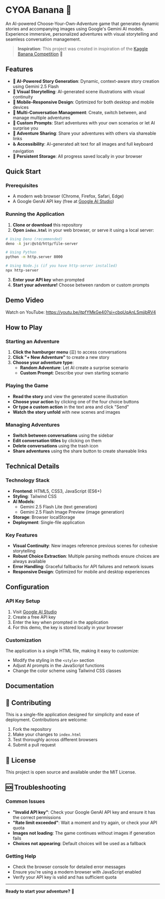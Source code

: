 # CYOA Banana 🍌

An AI-powered Choose-Your-Own-Adventure game that generates dynamic stories and
accompanying images using Google's Gemini AI models. Experience immersive,
personalized adventures with visual storytelling and seamless conversation
management.

> **Inspiration**: This project was created in inspiration of the
> [Kaggle Banana Competition](https://www.kaggle.com/competitions/banana) 🍌

## Features

- **🤖 AI-Powered Story Generation**: Dynamic, context-aware story creation
  using Gemini 2.5 Flash
- **🎨 Visual Storytelling**: AI-generated scene illustrations with visual
  continuity
- **📱 Mobile-Responsive Design**: Optimized for both desktop and mobile devices
- **💬 Multi-Conversation Management**: Create, switch between, and manage
  multiple adventures
- **🎯 Custom Prompts**: Start adventures with your own scenarios or let AI
  surprise you
- **🔗 Adventure Sharing**: Share your adventures with others via shareable
  links
- **♿ Accessibility**: AI-generated alt text for all images and full keyboard
  navigation
- **💾 Persistent Storage**: All progress saved locally in your browser

## Quick Start

### Prerequisites

- A modern web browser (Chrome, Firefox, Safari, Edge)
- A Google GenAI API key (free at
  [Google AI Studio](https://aistudio.google.com/app/apikey))

### Running the Application

1. **Clone or download** this repository
2. **Open `index.html`** in your web browser, or serve it using a local server:

```sh
# Using Deno (recommended)
deno -A jsr:@std/http/file-server

# Using Python
python -m http.server 8000

# Using Node.js (if you have http-server installed)
npx http-server
```

3. **Enter your API key** when prompted
4. **Start your adventure!** Choose between random or custom prompts

## Demo Video

Watch on YouTube: https://youtu.be/itpfYMkGe40?si=cbqUqAnLSmjjbRV4

## How to Play

### Starting an Adventure

1. **Click the hamburger menu** (☰) to access conversations
2. **Click "+ New Adventure"** to create a new story
3. **Choose your adventure type**:
   - **Random Adventure**: Let AI create a surprise scenario
   - **Custom Prompt**: Describe your own starting scenario

### Playing the Game

- **Read the story** and view the generated scene illustration
- **Choose your action** by clicking one of the four choice buttons
- **Or type a custom action** in the text area and click "Send"
- **Watch the story unfold** with new scenes and images

### Managing Adventures

- **Switch between conversations** using the sidebar
- **Edit conversation titles** by clicking on them
- **Delete conversations** using the trash icon
- **Share adventures** using the share button to create shareable links

## Technical Details

### Technology Stack

- **Frontend**: HTML5, CSS3, JavaScript (ES6+)
- **Styling**: Tailwind CSS
- **AI Models**:
  - Gemini 2.5 Flash Lite (text generation)
  - Gemini 2.5 Flash Image Preview (image generation)
- **Storage**: Browser localStorage
- **Deployment**: Single-file application

### Key Features

- **Visual Continuity**: New images reference previous scenes for cohesive
  storytelling
- **Robust Choice Extraction**: Multiple parsing methods ensure choices are
  always available
- **Error Handling**: Graceful fallbacks for API failures and network issues
- **Responsive Design**: Optimized for mobile and desktop experiences

## Configuration

### API Key Setup

1. Visit [Google AI Studio](https://aistudio.google.com/app/apikey)
2. Create a free API key
3. Enter the key when prompted in the application
4. For this demo, the key is stored locally in your browser

### Customization

The application is a single HTML file, making it easy to customize:

- Modify the styling in the `<style>` section
- Adjust AI prompts in the JavaScript functions
- Change the color scheme using Tailwind CSS classes

## Documentation

## 🤝 Contributing

This is a single-file application designed for simplicity and ease of
deployment. Contributions are welcome:

1. Fork the repository
2. Make your changes to `index.html`
3. Test thoroughly across different browsers
4. Submit a pull request

## 📄 License

This project is open source and available under the MIT License.

## 🆘 Troubleshooting

### Common Issues

- **"Invalid API key"**: Check your Google GenAI API key and ensure it has the
  correct permissions
- **"Rate limit exceeded"**: Wait a moment and try again, or check your API
  quota
- **Images not loading**: The game continues without images if generation fails
- **Choices not appearing**: Default choices will be used as a fallback

### Getting Help

- Check the browser console for detailed error messages
- Ensure you're using a modern browser with JavaScript enabled
- Verify your API key is valid and has sufficient quota

---

**Ready to start your adventure?** 🍌
